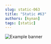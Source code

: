 ```yaml
---
slug: static-063
title: "Static #63"
authors: [kynan]
tags: [static]
---
```


![Example banner](/img/stories/static/063.png)

